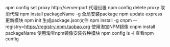 npm config set proxy http://server:port  代理设置
npm config delete proxy  取消代理
npm install packageName -g   全局安装package
npm update express         更新模块
npm init 生成package.json文件
npm install -g cnpm --registry=https://registry.npm.taobao.org 使用淘宝NPM镜像
cnpm install packageName   使用淘宝npm镜像安装各种模块
npm config ls -l     查看npm config